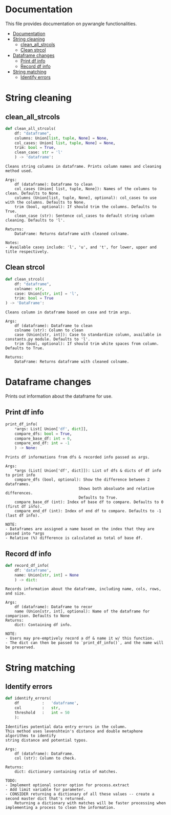 # Documentation
This file provides documentation on pywrangle functionalities.

- [Documentation](#documentation)
- [String cleaning](#string-cleaning)
  - [clean_all_strcols](#clean_all_strcols)
  - [Clean strcol](#clean-strcol)
- [Dataframe changes](#dataframe-changes)
  - [Print df info](#print-df-info)
  - [Record df info](#record-df-info)
- [String matching](#string-matching)
  - [Identify errors](#identify-errors)

# String cleaning

## clean_all_strcols
```python
def clean_all_strcols(
    df: "dataframe", 
    columns: Union[list, tuple, None] = None, 
    col_cases: Union[ list, tuple, None] = None, 
    trim: bool = True,
    clean_case: str = 'l'
    ) -> 'dataframe':
```
    Cleans string columns in dataframe. Prints column names and cleaning method used.

    Args:
        df (dataframe): Dataframe to clean
        col_cases (Union[ list, tuple, None]): Names of the columns to clean. Defaults to None.
        columns (Union[list, tuple, None], optional): col_cases to use with the columns. Defaults to None.
        trim (bool, optional): If should trim the columns. Defaults to True.
        clean_case (str): Sentence col_cases to default string column cleaning. Defaults to 'l'.
    
    Returns:
        DataFrame: Returns dataframe with cleaned colname.
    
    Notes:
    - Available cases include: 'l', 'u', and 't', for lower, upper and title respectively.


## Clean strcol
```python
def clean_strcol(
    df: "dataframe", 
    colname: str, 
    case: Union[str, int] = 'l', 
    trim: bool = True
) -> 'DataFrame':
```
    Cleans column in dataframe based on case and trim args.

    Args:
        df (dataframe): Dataframe to clean
        colname (str): Column to clean
        case (Union[str, int]): Case to standardize column, available in constants.py module. Defaults to 'l'.
        trim (bool, optional): If should trim white spaces from column. Defaults to True.

    Returns:
        DataFrame: Returns dataframe with cleaned colname.

# Dataframe changes
Prints out information about the dataframe for use.

## Print df info
```python
print_df_info(
    *args: List[ Union['df', dict]],
    compare_dfs: bool = True,
    compare_base_df: int = 0,
    compare_end_df: int = -1
    ) -> None:
```
    Prints df informations from dfs & recorded info passed as args.

    Args:
        *args (List[ Union['df', dict]]): List of dfs & dicts of df info to print info
        compare_dfs (bool, optional): Show the difference between 2 dataframes. 
                                    Shows both absoluate and relative differences. 
                                    Defaults to True.
        compare_base_df (int): Index of base df to compare. Defaults to 0 (first df info).
        compare_end_df (int): Index of end df to compare. Defaults to -1 (last df info).

    NOTE: 
    - Dataframes are assigned a name based on the index that they are passed into *args
    - Relative (%) difference is calculated as total of base df.


## Record df info
```python
def record_df_info( 
    df: 'dataframe', 
    name: Union[str, int] = None
    ) -> dict:
```
    Records information about the dataframe, including name, cols, rows, and size.

    Args:
        df (dataframe): Dataframe to recor
        name (Union[str, int], optional): Name of the dataframe for comparison. Defaults to None
    Returns:
        dict: Containing df info.
    
    NOTE:
    - Users may pre-emptively record a df & name it w/ this function. 
    - The dict can then be passed to `print_df_info()`, and the name will be preserved.

# String matching

## Identify errors
```python
def identify_errors(
    df          :   'dataframe', 
    col         :   str,
    threshold   :   int = 50
    ):
```
    Identifies potential data entry errors in the column. 
    This method uses levenshtein's distance and double metaphone algorithms to identify
    string distance and potential typos.

    Args:
        df (dataframe): DataFrame.
        col (str): Column to check.

    Returns:
        dict: dictionary containing ratio of matches.

    TODO:
    - Implement optional scorer option for process.extract
    - Add limit variable for parameter.
    - CONSIDER returning a dictionary of all these values -- create a second master dict that's returned. 
        Returning a dictionary with matches will be faster processing when implementing a process to clean the information.
